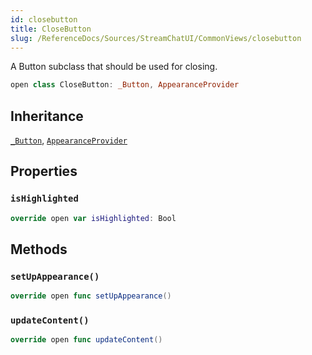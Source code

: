 ```yaml
---
id: closebutton 
title: CloseButton
slug: /ReferenceDocs/Sources/StreamChatUI/CommonViews/closebutton
---
```


A Button subclass that should be used for closing.

``` swift
open class CloseButton: _Button, AppearanceProvider 
```

## Inheritance

[`_Button`](_Button), [`AppearanceProvider`](../Utils/AppearanceProvider)

## Properties

### `isHighlighted`

``` swift
override open var isHighlighted: Bool 
```

## Methods

### `setUpAppearance()`

``` swift
override open func setUpAppearance() 
```

### `updateContent()`

``` swift
override open func updateContent() 
```
